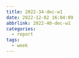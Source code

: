 ```yaml
---
title: 2022-34-dec-w1
date: 2022-12-02 16:04:09
abbrlink: 2022-40-dec-w1
categories:
  - report
tags:
  - week
---
```






